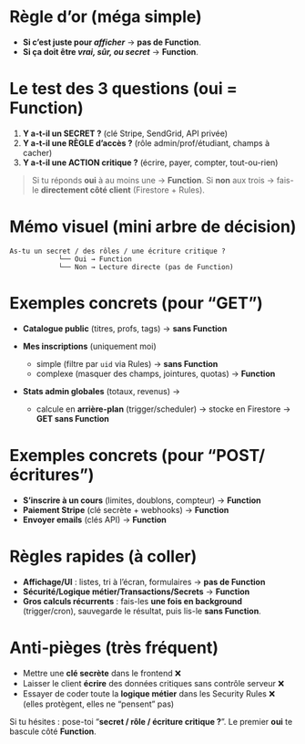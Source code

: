 # Règle d’or (méga simple)

* **Si c’est juste pour *afficher*** → **pas de Function**.
* **Si ça doit être *vrai, sûr, ou secret*** → **Function**.

# Le test des 3 questions (oui = Function)

1. **Y a-t-il un SECRET ?** (clé Stripe, SendGrid, API privée)
2. **Y a-t-il une RÈGLE d’accès ?** (rôle admin/prof/étudiant, champs à cacher)
3. **Y a-t-il une ACTION critique ?** (écrire, payer, compter, tout-ou-rien)

> Si tu réponds **oui** à au moins une → **Function**.
> Si **non** aux trois → fais-le **directement côté client** (Firestore + Rules).

# Mémo visuel (mini arbre de décision)

```
As-tu un secret / des rôles / une écriture critique ?
            └── Oui → Function
            └── Non → Lecture directe (pas de Function)
```

# Exemples concrets (pour “GET”)

* **Catalogue public** (titres, profs, tags) → **sans Function**
* **Mes inscriptions** (uniquement moi)

  * simple (filtre par `uid` via Rules) → **sans Function**
  * complexe (masquer des champs, jointures, quotas) → **Function**
* **Stats admin globales** (totaux, revenus) →

  * calcule en **arrière-plan** (trigger/scheduler) → stocke en Firestore → **GET sans Function**

# Exemples concrets (pour “POST/écritures”)

* **S’inscrire à un cours** (limites, doublons, compteur) → **Function**
* **Paiement Stripe** (clé secrète + webhooks) → **Function**
* **Envoyer emails** (clés API) → **Function**

# Règles rapides (à coller)

* **Affichage/UI** : listes, tri à l’écran, formulaires → **pas de Function**
* **Sécurité/Logique métier/Transactions/Secrets** → **Function**
* **Gros calculs récurrents** : fais-les **une fois en background** (trigger/cron), sauvegarde le résultat, puis lis-le **sans Function**.

# Anti-pièges (très fréquent)

* Mettre une **clé secrète** dans le frontend ❌
* Laisser le client **écrire** des données critiques sans contrôle serveur ❌
* Essayer de coder toute la **logique métier** dans les Security Rules ❌ (elles protègent, elles ne “pensent” pas)

Si tu hésites : pose-toi “**secret / rôle / écriture critique ?**”.
Le premier **oui** te bascule côté **Function**.
